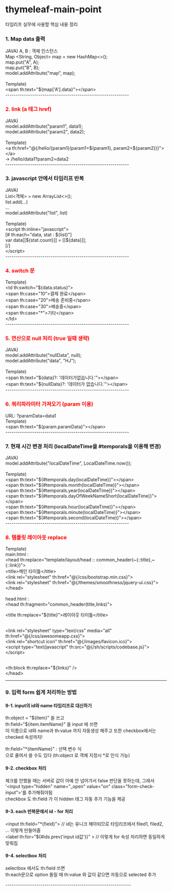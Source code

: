 # thymeleaf-main-point
타임리프 실무에 사용할 핵심 내용 정리

<h3 style="font-weight:bold">1. Map data 출력</h3>
JAVA) A, B : 객체 인스턴스 <br>
<span> Map &lt;String, Object&gt; map = new HashMap<>(); </span><br>
map.put("A", A); <br>
map.put("B", B); <br>
model.addAttribute("map", map); <br>
<br>
Template) <br>
&lt;span th:text="${map['A'].data}"&gt;&lt;/span&gt; <br>
------------------------------------------------------------
<h3 style="font-weight:bold;color:red;">2. link (a 태그 href)</h3>
JAVA) <br>
model.addAttribute("param1", data1); <br>
model.addAttribute("param2", data2); <br>
<br>
Template) <br>
&lt;a th:href="@{/hello/{param1}(param1=${param1}, param2=${param2})}"&gt;&lt;/a&gt; <br>
-> /hello/data1?param2=data2 <br>  
------------------------------------------------------------
<h3 style="font-weight:bold">3. javascript 안에서 타임리프 반복</h3>
JAVA) <br>
List&lt;객체&gt; = new ArrayList<>(); <br>
list.add(...)  <br>
... <br>   
model.addAttribute("list", list) <br>
<br>
Template) <br>
&lt;script th:inline="javascript"&gt; <br>
	[# th:each="data, stat : ${list}"] <br>
	var data[[${stat.count}]] = [[${data}]]; <br>
	[/] <br>
&lt;/script&gt; <br>
------------------------------------------------------------ 
<h3 style="font-weight:bold;color:red;">4. switch 문</h3>
Template) <br>  
&lt;td th:switch="${data.status}"&gt; <br>  
    &lt;span th:case="10"&gt;결제 완료&lt;/span&gt; <br>  
    &lt;span th:case="20"&gt;배송 준비중&lt;/span&gt; <br>  
    &lt;span th:case="30"&gt;배송중&lt;/span&gt; <br>  
    &lt;span th:case="*"&gt;기타&lt;/span&gt; <br>  
&lt;/td&gt; <br>   
------------------------------------------------------------ 
<h3 style="font-weight:bold;color:red;">5. 연산으로 null 처리 (true 일때 생략)</h3> 
JAVA) <br>
model.addAttribute("nullData", null); <br>
model.addAttribute("data", "HJ"); <br>  
  <br>
Template) <br>
  &lt;span th:text="${data}?: '데이터가없습니다.'"&gt;&lt;/span&gt; <br>
  &lt;span th:text="${nullData}?: '데이터가 없습니다.'"&gt;&lt;/span&gt; <br>
------------------------------------------------------------
<h3 style="font-weight:bold;color:red;">6. 쿼리파라미터 가져오기 (param 이용)</h3>
URL: ?paramData=data1  <br> 
Template) <br>  
&lt;span th:text="${param.paramData}"&gt;&lt;/span&gt; <br> 
------------------------------------------------------------
<h3 style="font-weight:bold">7. 현재 시간 변경 처리 (localDateTime을 #temporals을 이용해 변경)</h3>
JAVA) <br>  
model.addAttribute("localDateTime", LocalDateTime.now());  <br>
  <br>
Template) <br>
&lt;span th:text="${#temporals.day(localDateTime)}"&gt;&lt;/span&gt; <br>
&lt;span th:text="${#temporals.month(localDateTime)}"&gt;&lt;/span&gt; <br>
&lt;span th:text="${#temporals.year(localDateTime)}"&gt;&lt;/span&gt; <br>
&lt;span th:text="${#temporals.dayOfWeekNameShort(localDateTime)}"&gt;&lt;/span&gt; <br>
&lt;span th:text="${#temporals.hour(localDateTime)}"&gt;&lt;/span&gt; <br>
&lt;span th:text="${#temporals.minute(localDateTime)}"&gt;&lt;/span&gt; <br>
&lt;span th:text="${#temporals.second(localDateTime)}"&gt;&lt;/span&gt; <br>  
------------------------------------------------------------
<h3 style="font-weight:bold;color:red;">8. 템플릿 레이아웃 replace</h3>  
Template) <br>
main.html : <br>
&lt;head th:replace="template/layout/head :: common_header(~{::title},~{::link})"&gt; <br>
 &lt;title>메인 타이틀&lt;/title&gt; <br>
 &lt;link rel="stylesheet" th:href="@{/css/bootstrap.min.css}"&gt; <br>
 &lt;link rel="stylesheet" th:href="@{/themes/smoothness/jquery-ui.css}"&gt; <br>
&lt;/head&gt; <br>
  <br>
head.html : <br>
&lt;head th:fragment="common_header(title,links)"&gt; <br>

 &lt;title th:replace="${title}"&gt;레이아웃 타이틀&lt;/title&gt; <br>
  <br>

 &lt;link rel="stylesheet" type="text/css" media="all" th:href="@{/css/awesomeapp.css}"&gt; <br>
 &lt;link rel="shortcut icon" th:href="@{/images/favicon.ico}"&gt; <br>
 &lt;script type="text/javascript" th:src="@{/sh/scripts/codebase.js}"&gt;&lt;/script&gt; <br>
  <br>

 &lt;th:block th:replace="${links}" /&gt; <br>
&lt;/head&gt;  <br>	
	
------------------------------------------------------------
<h3 style="font-weight:bold;">9. 입력 form 쉽게 처리하는 방법</h3> 	
<h4 style="fond-weight:bold;">9-1. input의 id와 name 타임리프로 대신하기</h4>
<p>
 	th:object = "${item}" 을 쓰고 <br>
	th:field="${item.itemName}" 을 input 에 쓰면 <br>
	이 이름으로 id와 name과 th:value 까지 자동생성 해주고 또한 checkbox에서는 checked 속성까지! <br>
	<br>
	th:field="*{itemName}" : 선택 변수 식 <br>
	으로 줄여서 쓸 수도 있다 (th:object 로 객체 지정시 *로 인식 가능) <br>	 	
</p>
<h4 style="fond-weight:bold;">9-2. checkbox 처리</h4>	
<p>
	체크를 안했을 때는 서버로 값이 아예 안 넘어가서 false 판단을 못하는데,
	그래서 '&lt;input type="hidden" name="_open" value="on" class="form-check-input"&gt;'를 추가해줘야됨 <br>
	checkbox 도 th:field 가 이 hidden 태그 자동 추가 기능을 제공 <br>
</p>
<h4 style="fond-weight:bold;">9-3. each 반복문에서 id - for 처리</h4>	
<p>
	&lt;input th:field="*{field}"&gt; // id는 유니크 해야되므로 타임리프에서 filed1, filed2, ... 이렇게 만들어줌 <br>
	&lt;label th:for="${#ids.prev('input id값')}" &gt; // 이렇게 for 속성 처리하면 동일하게 맞춰짐
</p>
<h4 style="fond-weight:bold;">9-4. selectbox 처리</h4>
<p>
	selectbox 에서도 th:field 쓰면 <br>
	th:each문으로 option 돌릴 때 th:value 와 값이 같으면 자동으로 selected 추가
</p>	
-------------------------------------------------------------
